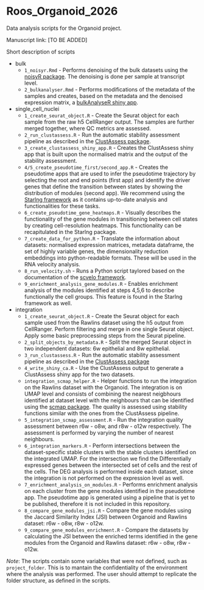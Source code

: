 # Roos_Organoid_2026
Data analysis scripts for the Organoid project.

Manuscript link: [TO BE ADDED]


Short description of scripts
- bulk
    - `1_noisyr.Rmd` - Performs denoising of the bulk datasets using the [noisyR package](https://github.com/Core-Bioinformatics/noisyR). The denoising is done per sample at transcript level.
    - `2_bulkanalyser.Rmd` - Performs modifications of the metadata of the samples and creates, based on the metadata and the denoised expression matrix, a [bulkAnalyseR shiny app](https://github.com/Core-Bioinformatics/bulkAnalyseR).
- single_cell_nuclei
    - `1_create_seurat_object.R` - Create the Seurat object for each sample from the raw h5 CellRanger output. The samples are further merged together, where QC metrics are assessed.
    - `2_run_clustassess.R` - Run the automatic stability assessment pipeline as described in the [ClustAssess package](https://github.com/Core-Bioinformatics/ClustAssess).
    - `3_create_clustassess_shiny_app.R` - Creates the ClustAssess shiny app that is built upon the normalised matrix and the output of the stability assessment.
    - `4/5_create_pseudotime_first/second_app.R` - Creates the pseudotime apps that are used to infer the pseudotime trajectory by selecting the root and end points (first app) and identify the driver genes that define the transition between states by showing the distribution of modules (second app). We recommend using the [Starlng framework](https://github.com/Core-Bioinformatics/Starlng) as it contains up-to-date analysis and functionalities for these tasks.
    - `6_create_pseudotime_gene_heatmaps.R` - Visually describes the functionality of the gene modules in transitioning between cell states by creating cell-resolution heatmaps. This functionality can be recapitulated in the Starlng package.
    - `7_create_data_for_python.R` - Translate the information about datasets: normalised expression matrices, metadata dataframe, the set of highly variable genes, the dimensionality reduction embeddings into python-readable formats. These will be used in the RNA velocity analysis.
    - `8_run_velocity.sh` - Runs a Python script taylored based on the documentation of the [scvelo framework](https://github.com/theislab/scvelo).
    - `9_enrichment_analysis_gene_modules.R` - Enables enrichment analysis of the modules identified at steps 4,5,6 to describe functionally the cell groups. This feature is found in the Starlng framework as well.
- integration
    - `1_create_seurat_object.R` - Create the Seurat object for each sample used from the Rawlins dataset using the h5 output from CellRanger. Perform filtering and merge in one single Seurat object. Apply some basic preprocessing steps from the Seurat pipeline.
    - `2_split_objects_by_metadata.R` - Split the merged Seurat object in two independent datasets: 6w epithelial and 8w epithelial.
    - `3_run_clustassess.R` - Run the automatic stability assessment pipeline as described in the [ClustAssess package](https://github.com/Core-Bioinformatics/ClustAssess)
    - `4_write_shiny_ca.R` - Use the ClustAssess output to generate a ClustAssess shiny app for the two datasets.
    - `integration_scmap_helper.R` - Helper functions to run the integration on the Rawlins dataset with the Organoid. The integration is on UMAP level and consists of combining the nearest neigbhours identified at dataset level with the neighbours that can be identified using the [scmap package](https://github.com/hemberg-lab/scmap). The quality is assessed using stability functions similar with the ones from the ClustAssess pipeline.
    - `5_integration_scmap_assessment.R` - Run the integration quality assessment between r6w - o8w, and r8w - o12w respectively. The assessment is performed by varying the number of nearest neighbours.
    - `6_integration_markers.R` - Perform intersections between the dataset-specific stable clusters with the stable clusters identified on the integrated UMAP. For the intersection we find the Differentially expressed genes between the intersected set of cells and the rest of the cells. The DEG analysis is performed inside each dataset, since the integration is not performed on the expression level as well.
    - `7_enrichment_analysis_on_modules.R` - Performs enrichment analysis on each cluster from the gene modules identified in the pseudotime app. The pseudotime app is generated using a pipeline that is yet to be published, therefore it is not included in this repository.
    - `8_compare_gene_modules_jsi.R` - Compare the gene modules using the Jaccard Similarity Index (JSI) between Organoid and Rawlins dataset: r6w - o8w, r8w - o12w.
    - `9_compare_gene_modules_enrichment.R` - Compare the datasets by calculating the JSI between the enriched terms identified in the gene modules from the Organoid and Rawlins dataset: r6w - o8w, r8w - o12w.






*Note*: The scripts contain some variables that were not defined, such as `project_folder`. This is to mantain the confidentiality of the environment where the analysis was performed. The user should attempt to replicate the folder structure, as defined in the scripts.